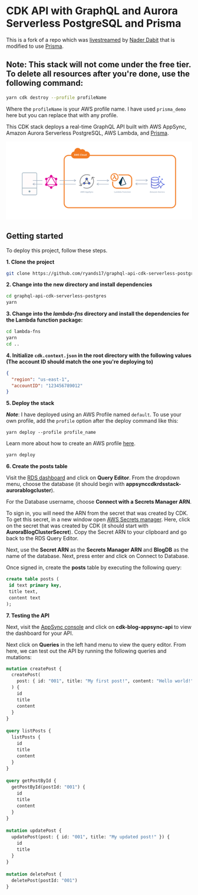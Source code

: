 # CDK API with GraphQL and Aurora Serverless PostgreSQL and Prisma

This is a fork of a repo which was [livestreamed](https://youtu.be/pXd9BCwpjhA) by [Nader Dabit](https://twitter.com/dabit3) that is modified to use [Prisma](https://www.prisma.io/).

## Note: This stack will not come under the free tier. To delete all resources after you're done, use the following command:

```sh
yarn cdk destroy --profile profileName
```

Where the `profileName` is your AWS profile name. I have used `prisma_demo` here but you can replace that with any profile.

This CDK stack deploys a real-time GraphQL API built with AWS AppSync, Amazon Aurora Serverless PostgreSQL, AWS Lambda, and [Prisma](https://www.prisma.io/).

![CDK API with GraphQL, Aurora Serverless PostgreSQL, and Prisma](header.png)

## Getting started

To deploy this project, follow these steps.

**1. Clone the project**

```sh
git clone https://github.com/ryands17/graphql-api-cdk-serverless-postgres.git
```

**2. Change into the new directory and install dependencies**

```sh
cd graphql-api-cdk-serverless-postgres
yarn
```

**3. Change into the _lambda-fns_ directory and install the dependencies for the Lambda function package:**

```sh
cd lambda-fns
yarn
cd ..
```

**4. Initialize `cdk.context.json` in the root directory with the following values (The account ID should match the one you're deploying to)**

```json
{
  "region": "us-east-1",
  "accountID": "123456789012"
}
```

**5. Deploy the stack**

**_Note_**: I have deployed using an AWS Profile named `default`. To use your own profile, add the `profile` option after the deploy command like this:

```
yarn deploy --profile profile_name
```

Learn more about how to create an AWS profile [here](https://docs.aws.amazon.com/cli/latest/userguide/cli-configure-quickstart.html).

```sh
yarn deploy
```

**6. Create the posts table**

Visit the [RDS dashboard](https://console.aws.amazon.com/rds/home) and click on **Query Editor**. From the dropdown menu, choose the database (it should begin with **appsynccdkrdsstack-aurorablogcluster**).

For the Database username, choose **Connect with a Secrets Manager ARN**.

To sign in, you will need the ARN from the secret that was created by CDK. To get this secret, in a new window open [AWS Secrets manager](https://console.aws.amazon.com/secretsmanager/home). Here, click on the secret that was created by CDK (it should start with **AuroraBlogClusterSecret**). Copy the Secret ARN to your clipboard and go back to the RDS Query Editor.

Next, use the **Secret ARN** as the **Secrets Manager ARN** and **BlogDB** as the name of the database. Next, press enter and click on Connect to Database.

Once signed in, create the **posts** table by executing the following query:

```sql
create table posts (
 id text primary key,
 title text,
 content text
);
```

**7. Testing the API**

Next, visit the [AppSync console](https://console.aws.amazon.com/appsync/home) and click on **cdk-blog-appsync-api** to view the dashboard for your API.

Next click on **Queries** in the left hand menu to view the query editor. From here, we can test out the API by running the following queries and mutations:

```graphql
mutation createPost {
  createPost(
    post: { id: "001", title: "My first post!", content: "Hello world!" }
  ) {
    id
    title
    content
  }
}

query listPosts {
  listPosts {
    id
    title
    content
  }
}

query getPostById {
  getPostById(postId: "001") {
    id
    title
    content
  }
}

mutation updatePost {
  updatePost(post: { id: "001", title: "My updated post!" }) {
    id
    title
  }
}

mutation deletePost {
  deletePost(postId: "001")
}
```
